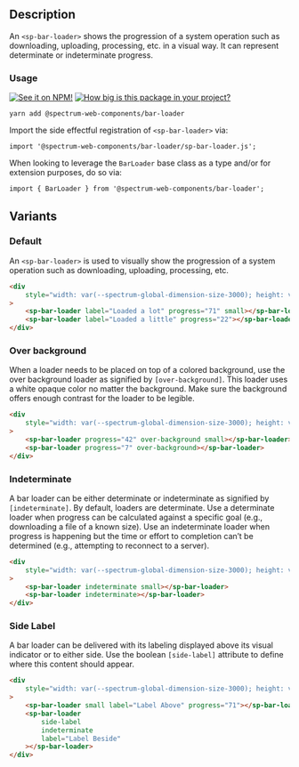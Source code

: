 ## Description

An `<sp-bar-loader>` shows the progression of a system operation such as downloading, uploading, processing, etc. in a visual way. It can represent determinate or indeterminate progress.

### Usage

[![See it on NPM!](https://img.shields.io/npm/v/@spectrum-web-components/bar-loader?style=for-the-badge)](https://www.npmjs.com/package/@spectrum-web-components/bar-loader)
[![How big is this package in your project?](https://img.shields.io/bundlephobia/minzip/@spectrum-web-components/bar-loader?style=for-the-badge)](https://bundlephobia.com/result?p=@spectrum-web-components/bar-loader)

```
yarn add @spectrum-web-components/bar-loader
```

Import the side effectful registration of `<sp-bar-loader>` via:

```
import '@spectrum-web-components/bar-loader/sp-bar-loader.js';
```

When looking to leverage the `BarLoader` base class as a type and/or for extension purposes, do so via:

```
import { BarLoader } from '@spectrum-web-components/bar-loader';
```

## Variants

### Default

An `<sp-bar-loader>` is used to visually show the progression of a system operation such as downloading, uploading, processing, etc.

```html
<div
    style="width: var(--spectrum-global-dimension-size-3000); height: var(--spectrum-global-dimension-size-2000); display: flex; flex-direction: column; align-items: center; justify-content: space-around;"
>
    <sp-bar-loader label="Loaded a lot" progress="71" small></sp-bar-loader>
    <sp-bar-loader label="Loaded a little" progress="22"></sp-bar-loader>
</div>
```

### Over background

When a loader needs to be placed on top of a colored background, use the over background loader as signified by `[over-background]`. This loader uses a white opaque color no matter the background. Make sure the background offers enough contrast for the loader to be legible.

```html
<div
    style="width: var(--spectrum-global-dimension-size-3000); height: var(--spectrum-global-dimension-size-2000); display: flex; flex-direction: column; align-items: center; justify-content: space-around; background-color: var(--spectrum-alias-background-color-modal-overlay);"
>
    <sp-bar-loader progress="42" over-background small></sp-bar-loader>
    <sp-bar-loader progress="7" over-background></sp-bar-loader>
</div>
```

### Indeterminate

A bar loader can be either determinate or indeterminate as signified by `[indeterminate]`. By default, loaders are determinate. Use a determinate loader when progress can be calculated against a specific goal (e.g., downloading a file of a known size). Use an indeterminate loader when progress is happening but the time or effort to completion can’t be determined (e.g., attempting to reconnect to a server).

```html
<div
    style="width: var(--spectrum-global-dimension-size-3000); height: var(--spectrum-global-dimension-size-2000); display: flex; flex-direction: column; align-items: center; justify-content: space-around;"
>
    <sp-bar-loader indeterminate small></sp-bar-loader>
    <sp-bar-loader indeterminate></sp-bar-loader>
</div>
```

### Side Label

A bar loader can be delivered with its labeling displayed above its visual indicator or to either side. Use the boolean `[side-label]` attribute to define where this content should appear.

```html
<div
    style="width: var(--spectrum-global-dimension-size-3000); height: var(--spectrum-global-dimension-size-2000); display: flex; flex-direction: column; align-items: center; justify-content: space-around;"
>
    <sp-bar-loader small label="Label Above" progress="71"></sp-bar-loader>
    <sp-bar-loader
        side-label
        indeterminate
        label="Label Beside"
    ></sp-bar-loader>
</div>
```
